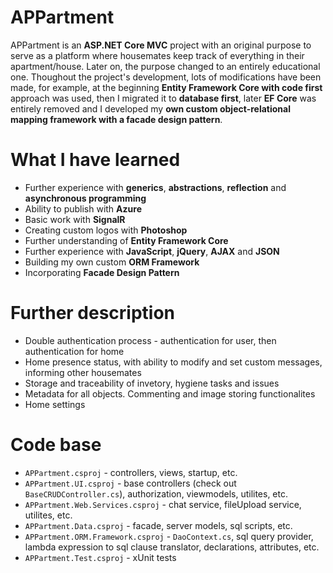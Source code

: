 # APPartment

APPartment is an **ASP.NET Core MVC** project with an original purpose to serve as a platform where housemates keep track of everything in their apartment/house.
Later on, the purpose changed to an entirely educational one. Thoughout the project's development, lots of modifications have been made, for example, at the beginning **Entity Framework Core with code first** approach was used, then I migrated it to **database first**, later **EF Core** was entirely removed and I developed my **own custom object-relational mapping framework with a facade design pattern**.

# What I have learned

* Further experience with **generics**, **abstractions**, **reflection** and **asynchronous programming**
* Ability to publish with **Azure**
* Basic work with **SignalR**
* Creating custom logos with **Photoshop**
* Further understanding of **Entity Framework Core**
* Further experience with **JavaScript**, **jQuery**, **AJAX** and **JSON**
* Building my own custom **ORM Framework**
* Incorporating **Facade Design Pattern**

# Further description

* Double authentication process - authentication for user, then authentication for home
* Home presence status, with ability to modify and set custom messages, informing other housemates
* Storage and traceability of invetory, hygiene tasks and issues
* Metadata for all objects. Commenting and image storing functionalites
* Home settings

# Code base

* `APPartment.csproj` - controllers, views, startup, etc.
* `APPartment.UI.csproj` - base controllers (check out `BaseCRUDController.cs`), authorization, viewmodels, utilites, etc.
* `APPartment.Web.Services.csproj` - chat service, fileUpload service, utilites, etc.
* `APPartment.Data.csproj` - facade, server models, sql scripts, etc.
* `APPartment.ORM.Framework.csproj` - `DaoContext.cs`, sql query provider, lambda expression to sql clause translator, declarations, attributes, etc.
* `APPartment.Test.csproj` - xUnit tests
